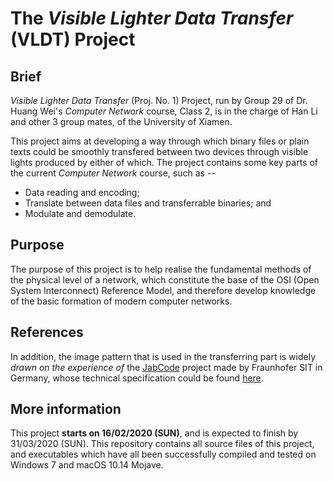 # The *Visible Lighter Data Transfer* (VLDT) Project

## Brief
*Visible Lighter Data Transfer* (Proj. No. 1) Project, run by Group 29 of Dr. Huang Wei's *Computer Network* course, Class 2, is in the charge of Han Li and other 3 group mates, of the University of Xiamen. 

This project aims at developing a way through which binary files or plain texts could be smoothly transfered between two devices through visible lights produced by either of which. The project contains some key parts of the current *Computer Network* course, such as --
*  Data reading and encoding;
*  Translate between data files and transferrable binaries; and
*  Modulate and demodulate.

## Purpose
The purpose of this project is to help realise the fundamental methods of the physical level of a network, which constitute the base of the OSI (Open System Interconnect) Reference Model, and therefore develop knowledge of the basic formation of modern computer networks.

## References
In addition, the image pattern that is used in the transferring part is widely *drawn on the experience of* the [JabCode](https://github.com/jabcode/jabcode) project made by Fraunhofer SIT in Germany, whose technical specification could be found [here](https://www.bsi.bund.de/EN/Publications/TechnicalGuidelines/TR03137/BSITR03137.html).

## More information
This project **starts on 16/02/2020 (SUN)**, and is expected to finish by 31/03/2020 (SUN). This repository contains all source files of this project, and executables which have all been successfully compiled and tested on Windows 7 and macOS 10.14 Mojave.
